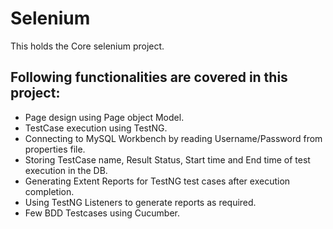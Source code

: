# Selenium
This holds the Core selenium project.
## Following functionalities are covered in this project:
- Page design using Page object Model.
- TestCase execution using TestNG.
- Connecting to MySQL Workbench by reading Username/Password from properties file.
- Storing TestCase name, Result Status, Start time and End time of test execution in the DB.
- Generating Extent Reports for TestNG test cases after execution completion.
- Using TestNG Listeners to generate reports as required.
- Few BDD Testcases using Cucumber.


 

